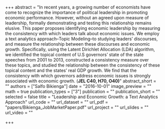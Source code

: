 +++
abstract = "In recent years, a growing number of economists have come to recognize the importance of political leadership in promoting economic performance. However, without an agreed upon measure of leadership, formally demonstrating and testing this relationship remains elusive. This paper proposes identifying economic leadership by measuring the consistency with which leaders talk about economic issues. We employ a text analytics approach–Topic Modeling–to studying leaders’ discourses, and measure the relationship between these discourses and economic growth. Specifically, using the Latent Dirichlet Allocation (LDA) algorithm, we identified the topical content of U.S governors’ state of the state speeches from 2001 to 2013, constructed a consistency measure over these topics, and studied the relationship between the consistency of these topical content and the states’ real GDP growth. We find that the consistency with which governors address economic issues is strongly associated with economic growth. (**JEL C40, H70, O40)**"
abstract_short = ""
authors = ["Salfo Bikienga"]
date = "2016-10-01"
image_preview = ""
math = true
publication_types = ["3"]
publication = ""
publication_short = ""
selected = false
title = "Leadership and Economic Growth: a Text Analytics Approach"
url_code = ""
url_dataset = ""
url_pdf = "papers/Bikienga_JobMarketPaper.pdf"
url_project = ""
url_slides = ""
url_video = ""

+++

